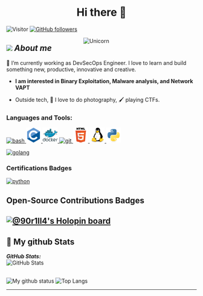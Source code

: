 <h1 align="center">Hi there 👋 </h1>

![Visitor](https://visitor-badge.laobi.icu/badge?page_id=90r1ll4.repoName) [![GitHub followers](https://img.shields.io/github/followers/90r1ll4.svg?style=social&label=Follow)](https://github.com/90r1ll4?tab=followers)<br/>

<img align="right" width=300px alt="Unicorn" src="https://cdn.dribbble.com/users/1162077/screenshots/3848914/programmer.gif" />

## <img src="https://media.giphy.com/media/ObNTw8Uzwy6KQ/giphy.gif" width="30px">&nbsp;***About me***

🌱 I’m currently working as DevSecOps Engineer. I love to learn and build something new, productive, innovative and creative.
* **I am interested in Binary Exploitation, Malware analysis, and Network VAPT**
- Outside tech, 📖 I love to do photography, 🖌️ playing CTFs.

<h3 align="left">Languages and Tools:</h3>
<p align="left"> <a href="https://www.gnu.org/software/bash/" target="_blank" rel="noreferrer"> <img src="https://www.vectorlogo.zone/logos/gnu_bash/gnu_bash-icon.svg" alt="bash" width="40" height="40"/> </a> <a href="https://www.cprogramming.com/" target="_blank" rel="noreferrer"> <img src="https://raw.githubusercontent.com/devicons/devicon/master/icons/c/c-original.svg" alt="c" width="40" height="40"/> </a> <a href="https://www.docker.com/" target="_blank" rel="noreferrer"> <img src="https://raw.githubusercontent.com/devicons/devicon/master/icons/docker/docker-original-wordmark.svg" alt="docker" width="40" height="40"/> </a> <a href="https://git-scm.com/" target="_blank" rel="noreferrer"> <img src="https://www.vectorlogo.zone/logos/git-scm/git-scm-icon.svg" alt="git" width="40" height="40"/> </a> <a href="https://www.w3.org/html/" target="_blank" rel="noreferrer"> <img src="https://raw.githubusercontent.com/devicons/devicon/master/icons/html5/html5-original-wordmark.svg" alt="html5" width="40" height="40"/> </a>  <a href="https://www.linux.org/" target="_blank" rel="noreferrer"> <img src="https://raw.githubusercontent.com/devicons/devicon/master/icons/linux/linux-original.svg" alt="linux" width="40" height="40"/> </a> <a href="https://www.python.org" target="_blank" rel="noreferrer"> <img src="https://raw.githubusercontent.com/devicons/devicon/master/icons/python/python-original.svg" alt="python" width="40" height="40"/> </a> 
   
<a href="https://go.dev/" target="_blank" rel="noreferrer"> <img src="https://github.com/rfyiamcool/golang_logo/blob/master/svg/golang_3.svg" alt="golang" width="40" height="40"/> </a> 

<h3 align="left">Certifications Badges</h3>
<a href="https://www.offsec.com/" target="_blank" rel="noreferrer"> <img src="https://api.accredible.com/v1/frontend/credential_website_embed_image/badge/112579569" alt="python" width="40" height="40"/> </a> 

<h2>Open-Source Contributions Badges<h2>
    
[![@90r1ll4's Holopin board](https://holopin.me/90r1ll4)](https://holopin.io/@90r1ll4)

<h2>👀 My github Stats</h2>

<div> 
  <p align="leftr">
  <b><em>GitHub Stats:</em></b> <br/>
    <img src="https://github-readme-streak-stats.herokuapp.com/?user=90r1ll4" alt="GitHub Stats" /> <br/><br/>
  
</div>

![My github status](https://github-readme-stats.vercel.app/api?username=90r1ll4&show_icons=true&include_all_commits=true)
![Top Langs](https://github-readme-stats.vercel.app/api/top-langs/?username=90r1ll4&layout=compact)

---------------------------------------------------------------------------------------------------------------------
